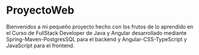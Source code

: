 # ProyectoWeb

Bienvenidos a mi pequeño proyecto hecho con los frutos de lo aprendido en el Curso de FullStack Developer de Java y Angular desarrollado mediante Spring-Maven-PostgresSQL para el backend y Angular-CSS-TypeScript y JavaScript para el frontend.
